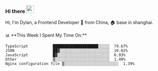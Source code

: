 ### Hi there <img src="https://media.giphy.com/media/hvRJCLFzcasrR4ia7z/giphy.gif" width="25px">

<!-- ![visitors](https://visitor-badge.glitch.me/badge?page_id=dislfyer.dislfyer) --!>

Hi, I'm Dylan, a Frontend Developer 🚀 from China, 🏠 base in shanghai.
<br/>
<br/>

📊 **This Week I Spent My Time On:**


<!--START_SECTION:waka-->

```text
TypeScript           ████████████████████░░░░░  79.67%
JSON                 ██▓░░░░░░░░░░░░░░░░░░░░░░  10.02%
JavaScript           █▓░░░░░░░░░░░░░░░░░░░░░░░  6.93%
Other                ▒░░░░░░░░░░░░░░░░░░░░░░░░  1.49%
Nginx configuration file ▒░░░░░░░░░░░░░░░░░░░░░░░░  1.39%
```

<!--END_SECTION:waka-->

<!--
**About Me:**
 -->
